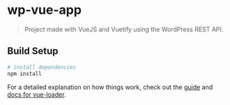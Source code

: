 # wp-vue-app

> Project made with VueJS and Vuetify using the WordPress REST API.

## Build Setup

``` bash
# install dependencies
npm install
```

For a detailed explanation on how things work, check out the [guide](http://vuejs-templates.github.io/webpack/) and [docs for vue-loader](http://vuejs.github.io/vue-loader).
